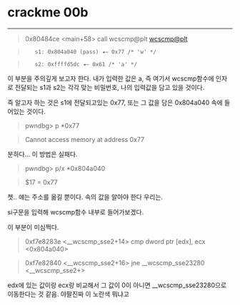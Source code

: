 # crackme 00b

---


> 0x80484ce <main+58>    call   wcscmp@plt <wcscmp@plt>


>        s1: 0x804a040 (pass) ◂— 0x77 /* 'w' */


>        s2: 0xffffd5dc ◂— 0x61 /* 'a' */

이 부분을 주의깊게 보고자 한다. 
내가 입력한 값은 a, 즉 여기서 wcscmp함수에 인자로 전달되는 s1과 s2는 각각 맞는 비밀번호, 나의 입력값을 담고 있을 것이다.


즉 알고자 하는 것은 s1에 전달되고있는 0x77, 또는 그 값을 담은 0x804a040 속에 들어있는 것이다. 


> pwndbg> p  *0x77	

> Cannot access memory at address 0x77


분하다... 이 방법은 실패다. 



> pwndbg> p/x *0x804a040	


> $17 = 0x77

쳇.. 얘는 주소를 옮길 뿐이다. 속의 값을 알아야 한다 우리는.


si구문을 입력해 wcscmp함수 내부로 들어가보겠다. 


이 부분이 미심쩍다.


> 0xf7e8283e <__wcscmp_sse2+14>      cmp    dword ptr [edx], ecx <0x804a040>	


> 0xf7e82840 <__wcscmp_sse2+16>      jne    __wcscmp_sse23280 <__wcscmp_sse2+>	

	
edx에 있는 값이랑 ecx랑 비교해서 그 값이 0이 아니면 __wcscmp_sse23280으로 이동한다는 것 같음. 
야팔진짜 이 노란색 뭐냐고





